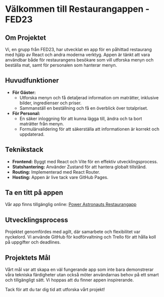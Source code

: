 # Välkommen till Restaurangappen - FED23

## Om Projektet

Vi, en grupp från FED23, har utvecklat en app för en påhittad restaurang med hjälp av React och andra moderna verktyg. Appen är tänkt att vara användbar både för restaurangens besökare som vill utforska menyn och beställa mat, samt för personalen som hanterar menyn.

## Huvudfunktioner

- **För Gäster:**
  - Utforska menyn och få detaljerad information om maträtter, inklusive bilder, ingredienser och priser.
  - Sammanställ en beställning och få en överblick över totalpriset.
- **För Personal:**
  - En säker inloggning för att kunna lägga till, ändra och ta bort maträtter från menyn.
  - Formulärvalidering för att säkerställa att informationen är korrekt och uppdaterad.

## Teknikstack

- **Frontend:** Byggt med React och Vite för en effektiv utvecklingsprocess.
- **Statshantering:** Använder Zustand för att hantera globalt tillstånd.
- **Routing:** Implementerad med React Router.
- **Hosting:** Appen är live tack vare GitHub Pages.

## Ta en titt på appen

Vår app finns tillgänglig online: [Power Astronauts Restaurangapp](https://ha-fed23-js-2.github.io/Power-Astronauts/)

## Utvecklingsprocess

Projektet genomfördes med agilt, där samarbete och flexibilitet var nyckelord. Vi använde GitHub för kodförvaltning och Trello för att hålla koll på uppgifter och deadlines.

## Projektets Mål

Vårt mål var att skapa en väl fungerande app som inte bara demonstrerar våra tekniska färdigheter utan också möter användarnas behov på ett smart och tillgängligt sätt. Vi hoppas att du finner appen inspirerande.

Tack för att du tar dig tid att utforska vårt projekt!
